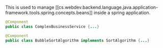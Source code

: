
This is used to manage [[cs.webdev.backend.language.java.application-framework.tools.spring.concepts.beans]] inside a spring application.

```java
@Component
public class ComplexBusinessService {...}

@Component
public class BubbleSortAlgorithm implements SortAlgorithm {...}
```
